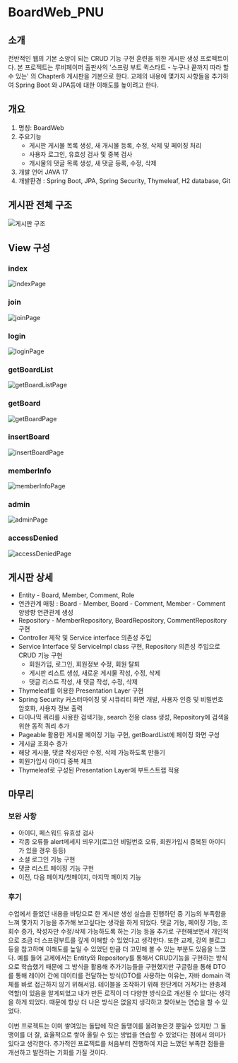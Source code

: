 # BoardWeb_PNU

## 소개
전반적인 웹의 기본 소양이 되는 CRUD 기능 구현 훈련을 위한 게시판 생성 프로젝트이다.
본 프로젝트는 루비페이퍼 출판사의 '스프링 부트 퀵스타트 - 누구나 끝까지 따라 할 수 있는' 의 Chapter8 게시판을 기본으로 한다.
교제의 내용에 몇가지 사항들을 추가하여 Spring Boot 와  JPA등에 대한 이해도를 높이려고 한다.

## 개요
1. 명칭: BoardWeb
2. 주요기능 
	* 게시판 게시물 목록 생성, 새 개시물 등록, 수정, 삭제 및 페이징 처리
	* 사용자 로그인, 유효성 검사 및 중복 검사
	* 개시물의 댓글 목록 생성, 새 댓글 등록, 수정, 삭제
3. 개발 언어 JAVA 17
4. 개발환경 : Spring Boot, JPA, Spring Security, Thymeleaf, H2 database, Git

## 게시판 전체 구조
![게시판 구조](https://user-images.githubusercontent.com/106790381/209680321-1d40a04b-2049-4cac-9489-6bb41f18ce99.jpg)

## View 구성

### index
![indexPage](https://user-images.githubusercontent.com/106790381/209680496-5adff416-2b9d-4d91-a22f-0ab14d5bcc3c.jpg)

### join
![joinPage](https://user-images.githubusercontent.com/106790381/209680854-ff4e4c87-3cf0-43db-bc42-b52a0fd11e61.jpg)

### login
![loginPage](https://user-images.githubusercontent.com/106790381/209681055-510ca889-e931-4ea7-8f92-ed1330dad7c3.jpg)

### getBoardList
![getBoardListPage](https://user-images.githubusercontent.com/106790381/209681100-15b89967-a7cc-4e4b-b64c-c53b589c6581.jpg)

### getBoard
![getBoardPage](https://user-images.githubusercontent.com/106790381/209681138-be8a1573-958e-456c-bf10-41d57fbec738.jpg)

### insertBoard
![insertBoardPage](https://user-images.githubusercontent.com/106790381/209681351-51c844f2-ab10-4313-bbe2-b0e0d16782e7.jpg)

### memberInfo
![memberInfoPage](https://user-images.githubusercontent.com/106790381/209681402-02561e0a-4624-46be-a4ed-76941ea515ab.jpg)

### admin
![adminPage](https://user-images.githubusercontent.com/106790381/209681636-0e3abc90-28b2-47db-a912-36d137c70e8e.jpg)

### accessDenied
![accessDeniedPage](https://user-images.githubusercontent.com/106790381/209681676-2ae81c83-05df-418d-9e2f-b9d59d5205d1.jpg)

## 게시판 상세
* Entity - Board, Member, Comment, Role
* 연관관계 매핑 : Board - Member, Board - Comment, Member - Comment 양방향 연관관계 생성
* Repository - MemberRepository, BoardRepository, CommentRepository 구현
* Controller 제작 및 Service interface 의존성 주입
* Service Interface 및  ServiceImpl class 구현, Repository 의존성 주입으로 CRUD 기능 구현
  * 회원가입, 로그인, 회원정보 수정, 회원 탈퇴
  * 게시판 리스트 생성, 새로운 게시물 작성, 수정, 삭제
  * 댓글 리스트 작성, 새 댓글 작성, 수정, 삭제
* Thymeleaf를 이용한 Presentation Layer 구현
* Spring Security 커스터마이징 및 시큐리티 화면 개발, 사용자 인증 및 비밀번호 암호화, 사용자 정보 출력
* 다이나믹 쿼리를 사용한 검색기능, search 전용 class 생성, Repository에 검색을 위한 동적 쿼리 추가
* Pageable 활용한 게시물 페이징 기능 구현, getBoardList에 페이징 화면 구성
* 게시글 조회수 증가
* 해당 게시물, 댓글 작성자만 수정, 삭제 가능하도록 만들기
* 회원가입시 아이디 중복 체크
* Thymeleaf로 구성된 Presentation Layer에 부트스트랩 적용

## 마무리

### 보완 사항
* 아이디, 페스워드 유효성 검사
* 각종 오류들 alert메세지 띄우기(로그인 비밀번호 오류, 회원가입시 중복된 아이디가 있을 경우 등등)
* 소셜 로그인 기능 구현
* 댓글 리스트 페이징 기능 구현
* 이전, 다음 페이지/첫페이지, 마지막 페이지 기능

### 후기
수업에서 들었던 내용을 바탕으로 한 게시판 생성 실습을 진행하던 중 기능의 부족함을 느껴 몇가지 기능을 추가해 보고싶다는 생각을 하게 되었다.
댓글 기능, 페이징 기능, 조회수 증가, 작성자만 수정/삭제 가능하도록 하는 기능 등을 추가로 구현해보면서 개인적으로 조금 더 스프링부트를 깊게 이해할 수 있었다고 생각한다.
또한 교제, 강의 블로그 등을 참고하며 이해도를 높일 수 있었던 만큼 더 고민해 볼 수 있는 부분도 있음을 느꼈다.
예를 들어 교제에서는 Entity와 Repository를 통해서 CRUD기능을 구현하는 방식으로 학습했기 때문에 그 방식을 활용해 추가기능들을 구현했지만 구글링을 통해 DTO를 통해 레이어 간에
데이터를 전달하는 방식(DTO를 사용하는 이유는, 자바 domain 객체를 바로 접근하지 않기 위해서임. 테이블을 조작하기 위해 한단계더 거쳐가는 완충제역할)이 있음을 알게되었고
내가 만든 로직이 더 다양한 방식으로 개선될 수 있다는 생각을 하게 되었다. 때문에 항상 더 나은 방식은 없을지 생각하고 찾아보는 연습을 할 수 있었다.

이번 프로젝트는 이미 쌓여있는 돌탑에 작은 돌맹이를 올려놓은것 뿐일수 있지만 그 돌맹이를 더 잘, 효율적으로 쌓아 올릴 수 있는 방법을 연습할 수 있었다는 점에서 의미가 있다고 생각한다.
추가적인 프로젝트를 처음부터 진행하여 지금 느꼈던 부족한 점들을 개선하고 발전하는 기회를 가질 것이다.

